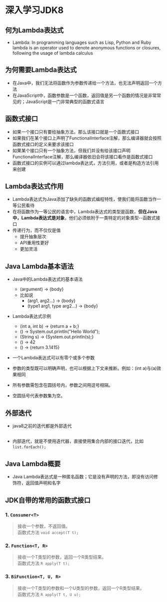 # 深入学习JDK8

## 何为Lambda表达式
 * Lambda: In programming languages such as Lisp, Python and Ruby lambda is an operator
 used to denote anonymous functions or closures, following the usage of lambda calculus
 
## 为何需要Lambda表达式
 * 在Java中，我们无法将函数作为参数传递给一个方法，也无法声明返回一个方法
 * 在JavaScript中，函数参数是一个函数，返回值是另一个函数的情况是非常常见的；JavaScript是一门非常典型的函数式语言
 
## 函数式接口
 * 如果一个接口只有要给抽象方法，那么该接口就是一个函数式接口
 * 如果我们在某个接口上声明了FunctionalInterface注解，那么编译器就会按照函数式接口的定义来要求该接口
 * 如果某个接口只有一个抽象方法，但我们并没有给该接口声明FunctionalInterface注解，那么编译器依旧会将该接口看作是函数式接口
 * 函数式接口的实例可以通过lambda表达式，方法引用，或者是构造方法引用来创建
 
## Lambda表达式作用
 * Lambda表达式为Java添加了缺失的函数式编程特性，使我们能将函数当作一等公民看待
 * 在将函数作为一等公民的语言中，Lambda表达式的类型是函数，**但在Java中，Lambda表达式是对象**，他们必须依附于一类特定的对象类型--函数式接口
 * 传递行为，而不仅仅是值
   * 提升抽象层次
   * API重用性更好
   * 更加灵活
   
## Java Lambda基本语法
 * Java中的Lambda表达式的基本语法
   * (argument) -> {body}
   * 比如说
      * (arg1, arg2...) -> {body}
      * (type1 arg1, type arg2...) -> {body}
      
 * Lambda表达式示例
   * (int a, int b) -> {return a + b;}
   * () -> System.out.println("Hello World");
   * (String s) -> {System.out.println(s);}
   * () -> 42
   * () -> {return 3.1415}
   
 * 一个Lambda表达式可以有零个或多个参数
 * 参数的类型既可以明确声明，也可以根据上下文来推断。例如：(int a)与(a)效果相同
 * 所有参数需包含在圆括号内，参数之间用逗号相隔。
 * 空圆括号代表参数集为空。
## 外部迭代
 * java8之前的迭代都是外部迭代
 
##
 * 内部迭代，就是不使用迭代器，直接使用集合内部的接口迭代，比如`list.forEach();`
 
 
## Java Lambda概要
 * Java Lambda表达式是一种匿名函数；它是没有声明的方法，即没有访问修饰符，返回值声明和名字
 
## JDK自带的常用的函数式接口

### 1. `Consumer<T>`
 > 接收一个参数，不返回值。  
 > 函数式方法 `void accept(T t);` 
 
### 2. `Function<T, R>`
 > 接收一个T类型的参数，返回一个R类型结果。  
 > 函数式方法 `R apply(T t);`
 
### 3. `BiFunction<T, U, R>`
 > 接收一个T类型的参数和一个U类型的参数，返回一个R类型结果。  
 > 函数式方法 `R apply(T t, U u);`